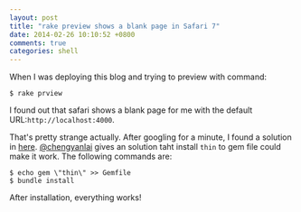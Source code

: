 ```yaml
---
layout: post
title: "rake preview shows a blank page in Safari 7"
date: 2014-02-26 10:10:52 +0800
comments: true
categories: shell
---
```


When I was deploying this blog and trying to preview with command:

```
$ rake prview
```

I found out that safari shows a blank page for me with the default URL:<code>http://localhost:4000</code>.


That's pretty strange actually. After googling for a minute, I found a solution
in [here](https://github.com/imathis/octopress/issues/1395).
[@chengyanlai](https://github.com/chengyanlai) gives an solution taht install
`thin` to gem file could make it work. The following commands are:

```
$ echo gem \"thin\" >> Gemfile
$ bundle install
```

After installation, everything works!
